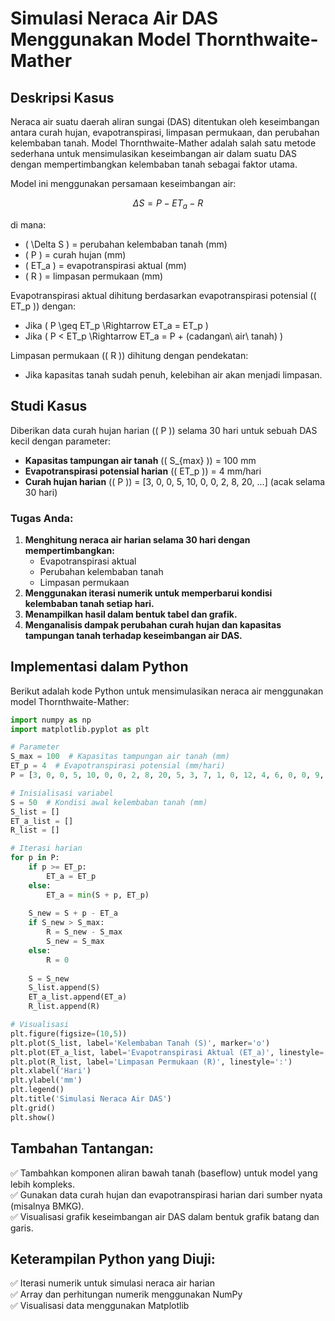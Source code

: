 # Simulasi Neraca Air DAS Menggunakan Model Thornthwaite-Mather

## Deskripsi Kasus
Neraca air suatu daerah aliran sungai (DAS) ditentukan oleh keseimbangan antara curah hujan, evapotranspirasi, limpasan permukaan, dan perubahan kelembaban tanah. Model Thornthwaite-Mather adalah salah satu metode sederhana untuk mensimulasikan keseimbangan air dalam suatu DAS dengan mempertimbangkan kelembaban tanah sebagai faktor utama.

Model ini menggunakan persamaan keseimbangan air:

$$\Delta S = P - ET_a - R$$

di mana:

- \( \Delta S \) = perubahan kelembaban tanah (mm)
- \( P \) = curah hujan (mm)
- \( ET_a \) = evapotranspirasi aktual (mm)
- \( R \) = limpasan permukaan (mm)

Evapotranspirasi aktual dihitung berdasarkan evapotranspirasi potensial (\( ET_p \)) dengan:

- Jika \( P \geq ET_p \Rightarrow ET_a = ET_p \)
- Jika \( P < ET_p \Rightarrow ET_a = P + (cadangan\ air\ tanah) \)

Limpasan permukaan (\( R \)) dihitung dengan pendekatan:
- Jika kapasitas tanah sudah penuh, kelebihan air akan menjadi limpasan.

## Studi Kasus
Diberikan data curah hujan harian (\( P \)) selama 30 hari untuk sebuah DAS kecil dengan parameter:

- **Kapasitas tampungan air tanah** (\( S_{max} \)) = 100 mm
- **Evapotranspirasi potensial harian** (\( ET_p \)) = 4 mm/hari
- **Curah hujan harian** (\( P \)) = \[3, 0, 0, 5, 10, 0, 0, 2, 8, 20, ...\] (acak selama 30 hari)

### Tugas Anda:
1. **Menghitung neraca air harian selama 30 hari dengan mempertimbangkan:**
   - Evapotranspirasi aktual
   - Perubahan kelembaban tanah
   - Limpasan permukaan
2. **Menggunakan iterasi numerik untuk memperbarui kondisi kelembaban tanah setiap hari.**
3. **Menampilkan hasil dalam bentuk tabel dan grafik.**
4. **Menganalisis dampak perubahan curah hujan dan kapasitas tampungan tanah terhadap keseimbangan air DAS.**

## Implementasi dalam Python

Berikut adalah kode Python untuk mensimulasikan neraca air menggunakan model Thornthwaite-Mather:

```python
import numpy as np
import matplotlib.pyplot as plt

# Parameter
S_max = 100  # Kapasitas tampungan air tanah (mm)
ET_p = 4  # Evapotranspirasi potensial (mm/hari)
P = [3, 0, 0, 5, 10, 0, 0, 2, 8, 20, 5, 3, 7, 1, 0, 12, 4, 6, 0, 0, 9, 2, 4, 0, 5, 8, 3, 10, 0]  # Curah hujan harian (mm)

# Inisialisasi variabel
S = 50  # Kondisi awal kelembaban tanah (mm)
S_list = []
ET_a_list = []
R_list = []

# Iterasi harian
for p in P:
    if p >= ET_p:
        ET_a = ET_p
    else:
        ET_a = min(S + p, ET_p)
    
    S_new = S + p - ET_a
    if S_new > S_max:
        R = S_new - S_max
        S_new = S_max
    else:
        R = 0
    
    S = S_new
    S_list.append(S)
    ET_a_list.append(ET_a)
    R_list.append(R)

# Visualisasi
plt.figure(figsize=(10,5))
plt.plot(S_list, label='Kelembaban Tanah (S)', marker='o')
plt.plot(ET_a_list, label='Evapotranspirasi Aktual (ET_a)', linestyle='--')
plt.plot(R_list, label='Limpasan Permukaan (R)', linestyle=':')
plt.xlabel('Hari')
plt.ylabel('mm')
plt.legend()
plt.title('Simulasi Neraca Air DAS')
plt.grid()
plt.show()
```

## Tambahan Tantangan:
✅ Tambahkan komponen aliran bawah tanah (baseflow) untuk model yang lebih kompleks.  
✅ Gunakan data curah hujan dan evapotranspirasi harian dari sumber nyata (misalnya BMKG).  
✅ Visualisasi grafik keseimbangan air DAS dalam bentuk grafik batang dan garis.  

## Keterampilan Python yang Diuji:
✅ Iterasi numerik untuk simulasi neraca air harian  
✅ Array dan perhitungan numerik menggunakan NumPy  
✅ Visualisasi data menggunakan Matplotlib

